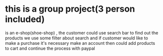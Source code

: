# this is a group project(3 person included)
is an e-shop(shoe-shop) , the customer could use search bar to find out the products 
we use some filter about search and if customer would like to make a purchase it's necessary make an account
then could add products to cart and continue the process with paypal

